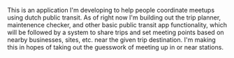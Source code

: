 This is an application I'm developing to help people coordinate meetups using dutch public transit. 
As of right now I'm building out the trip planner, maintenence checker, and other basic public transit app functionality, which will be followed by a system to share trips and set meeting points based on nearby businesses, sites, etc. near the given trip destination. 
I'm making this in hopes of taking out the guesswork of meeting up in or near stations.